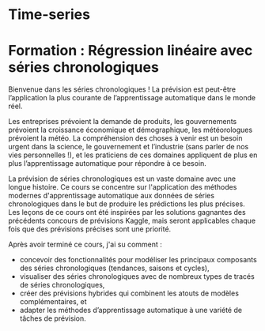 # Time-series
# Formation : Régression linéaire avec séries chronologiques

Bienvenue dans les séries chronologiques !
La prévision est peut-être l’application la plus courante de l’apprentissage automatique dans le monde réel. 

Les entreprises prévoient la demande de produits, les gouvernements prévoient la croissance économique et démographique, 
les météorologues prévoient la météo. La compréhension des choses à venir est un besoin urgent dans la science, 
le gouvernement et l’industrie (sans parler de nos vies personnelles !), et les praticiens de ces domaines appliquent 
de plus en plus l’apprentissage automatique pour répondre à ce besoin.

La prévision de séries chronologiques est un vaste domaine avec une longue histoire. Ce cours se concentre sur l'application
des méthodes modernes d'apprentissage automatique aux données de séries chronologiques dans le but de produire les prédictions les plus précises. Les leçons de ce cours ont été inspirées par les solutions gagnantes des précédents concours de prévisions Kaggle, mais seront applicables chaque fois que des prévisions précises sont une priorité.

Après avoir terminé ce cours, j'ai su comment :

* concevoir des fonctionnalités pour modéliser les principaux composants des séries chronologiques (tendances, saisons et cycles),
* visualiser des séries chronologiques avec de nombreux types de tracés de séries chronologiques,
* créer des prévisions hybrides qui combinent les atouts de modèles complémentaires, et
* adapter les méthodes d’apprentissage automatique à une variété de tâches de prévision.
